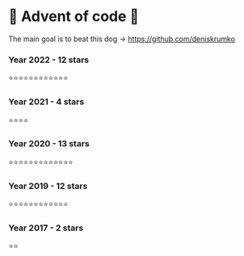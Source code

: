 # :christmas_tree: Advent of code :christmas_tree:

The main goal is to beat this dog -> https://github.com/deniskrumko

### Year 2022 - 12 stars

:star::star::star::star::star::star::star::star::star::star::star::star:

### Year 2021 - 4 stars

:star::star::star::star:

### Year 2020 - 13 stars

:star::star::star::star::star::star::star::star::star::star::star::star::star:

### Year 2019 - 12 stars

:star::star::star::star::star::star::star::star::star::star::star::star:

### Year 2017 - 2 stars

:star::star:
